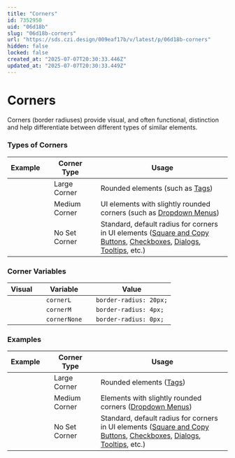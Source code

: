```yaml
---
title: "Corners"
id: 7352950
uid: "06d18b"
slug: "06d18b-corners"
url: "https://sds.czi.design/009eaf17b/v/latest/p/06d18b-corners"
hidden: false
locked: false
created_at: "2025-07-07T20:30:33.446Z"
updated_at: "2025-07-07T20:30:33.449Z"
---
```


# Corners

Corners (border radiuses) provide visual, and often functional, distinction and help differentiate between different types of similar elements.

### Types of Corners

| **Example** |   | **Corner Type** |   | **Usage** |
| --- | --- | --- | --- | --- |
|  |   | Large Corner |   | Rounded elements (such as [Tags](https://sds.czi.design/009eaf17b/v/0/p/66562c-tags)) |
|  |   | Medium Corner |   | UI elements with slightly rounded corners (such as [Dropdown Menus](https://sds.czi.design/009eaf17b/v/0/p/95546f-dropdown-menus)) |
|  |   | No Set Corner |   | Standard, default radius for corners in UI elements  ([Square and Copy Buttons](https://sds.czi.design/009eaf17b/v/0/p/19fa79-buttons), [Checkboxes](https://sds.czi.design/009eaf17b/v/0/p/818f0c-control-inputs/t/373b8f), [Dialogs](https://sds.czi.design/009eaf17b/p/559d56), [Tooltips](https://sds.czi.design/009eaf17b/p/156f2a), etc.) |

### Corner Variables

| **Visual** |   | **Variable** |   | **Value** |
| --- | --- | --- | --- | --- |
|  |   | `cornerL` |   | `border-radius: 20px;` |
|  |   | `cornerM` |   | `border-radius: 4px;` |
|  |   | `cornerNone` |   | `border-radius: 0px;` |

### Examples

| **Example** |   | **Corner Type** |   | **Usage** |
| --- | --- | --- | --- | --- |
|  |   | Large Corner |   | Rounded elements ([Tags](https://sds.czi.design/009eaf17b/p/66562c)) |
|  |   | Medium Corner |   | Elements with slightly rounded corners ([Dropdown Menus](https://sds.czi.design/009eaf17b/p/95546f)) |
|  |   | No Set Corner |   | Standard, default radius for corners in UI elements  ([Square and Copy Buttons](https://sds.czi.design/009eaf17b/p/19fa79), [Checkboxes](https://sds.czi.design/009eaf17b/v/0/p/818f0c-control-inputs/t/373b8f), [Dialogs](https://sds.czi.design/009eaf17b/p/559d56), [Tooltips](https://sds.czi.design/009eaf17b/p/156f2a), etc.) |

